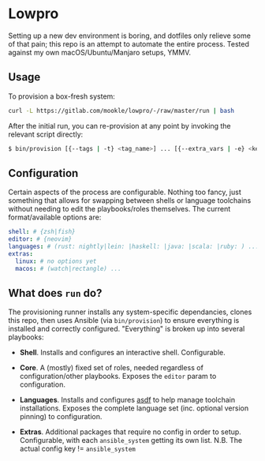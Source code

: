 # Lowpro

Setting up a new dev environment is boring, and dotfiles only relieve some of that pain; this repo is an attempt to automate the entire process. Tested against my own macOS/Ubuntu/Manjaro setups, YMMV.

## Usage

To provision a box-fresh system:

```bash
curl -L https://gitlab.com/mookle/lowpro/-/raw/master/run | bash
```

After the initial run, you can re-provision at any point by invoking the relevant script directly:

```bash
$ bin/provision [{--tags | -t} <tag_name>] ... [{--extra_vars | -e} <key=value>] ...
```

## Configuration

Certain aspects of the process are configurable. Nothing too fancy, just something that allows for swapping between shells or language toolchains without needing to edit the playbooks/roles themselves. The current format/available options are:

```yaml
shell: # {zsh|fish}
editor: # {neovim}
languages: # (rust: nightly|lein: |haskell: |java: |scala: |ruby: ) ...
extras:
  linux: # no options yet
  macos: # (watch|rectangle) ...
```

## What does `run` do?

The provisioning runner installs any system-specific dependancies, clones this repo, then uses Ansible (via `bin/provision`) to ensure everything is installed and correctly configured. "Everything" is broken up into several playbooks:

- **Shell**. Installs and configures an interactive shell. Configurable.

- **Core**. A (mostly) fixed set of roles, needed regardless of configuration/other playbooks. Exposes the `editor` param to configuration.

- **Languages**. Installs and configures [asdf](https://github.com/asdf-vm/asdf) to help manage toolchain installations. Exposes the complete language set (inc. optional version pinning) to configuration.

- **Extras**. Additional packages that require no config in order to setup. Configurable, with each `ansible_system` getting its own list. N.B. The actual config key != `ansible_system`

